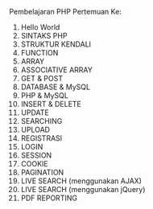 Pembelajaran PHP Pertemuan Ke:
  1. Hello World
  2. SINTAKS PHP
  3. STRUKTUR KENDALI
  4. FUNCTION
  5. ARRAY
  6. ASSOCIATIVE ARRAY
  7. GET & POST
  8. DATABASE & MySQL
  9. PHP & MySQL
  10. INSERT & DELETE
  11. UPDATE
  12. SEARCHING
  13. UPLOAD
  14. REGISTRASI
  15. LOGIN
  16. SESSION
  17. COOKIE
  18. PAGINATION
  19. LIVE SEARCH (menggunakan AJAX)
  20. LIVE SEARCH (menggunakan jQuery)
  21. PDF REPORTING